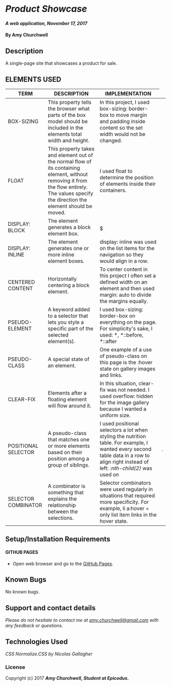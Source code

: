 # _Product Showcase_

#### _A web application, November 17, 2017_

#### By Amy Churchwell

## Description

A single-page site that showcases a product for sale.

## ELEMENTS USED

| TERM  | DESCRIPTION  | IMPLEMENTATION |
|---|---|---|
| BOX-SIZING  | This property tells the browser what parts of the box model should be included in the elements total width and height.  | In this project, I used box-sizing: border-box to move margin and padding inside content so the set width would not be changed.|
| FLOAT  | This property takes and element out of the normal flow of its containing element, without removing it from the flow entirely. The values specify the direction the element should be moved.  | I used float to determine the position of elements inside their containers. |
|   DISPLAY: BLOCK   | The element generates a block element box.  | $$$$$  |
|   DISPLAY: INLINE   | The element generates one or more inline element boxes.  | display: inline was used on the list items for the navigation so they would align in a row.  |
|   CENTERED CONTENT   | Horizontally centering a block element.  | To center content in this project I often set a defined width on an element and then used margin: auto to divide the margins equally. |
|   PSEUDO-ELEMENT   | A keyword added to a selector that lets you style a specific part of the selected element(s).  | I used box-sizing: border-box on everything on the page. For simplicity's sake, I used: *, *::before, *::after |
|   PSEUDO-CLASS   | A special state of an element.  | One example of a use of pseudo-class on this page is the :hover state on gallery images and links.  |
|   CLEAR-FIX   | Elements after a floating element will flow around it.  | In this situation, clear-fix was not needed. I used overflow: hidden for the image gallery because I wanted a uniform size. |
|   POSITIONAL SELECTOR   | A pseudo-class that matches one or more elements based on their position among a group of siblings.  | I used positional selectors a lot when styling the nutrition table. For example, I wanted every second table data in a row to align right instead of left: *:nth-child(2)* was used on <td>.  |
|   SELECTOR COMBINATOR   | A combinator is something that explains the relationship between the selections.  | Selector combinators were used regularly in situations that required more specificity. For example, li a:hover = only list item links in the hover state. |

## Setup/Installation Requirements

#### GITHUB PAGES
* Open web browser and go to the [GitHub Pages][4].

[4]: https://amychurchwell.github.io/product/index.html "GitHub Pages"

## Known Bugs

No known bugs.

## Support and contact details

_Please do not hesitate to contact me at amy.churchwell@gmail.com with any feedback or questions._

## Technologies Used

_CSS_
_Normalize.CSS by Nicolas Gallagher_

### License

Copyright (c) 2017 **_Amy Churchwell, Student at Epicodus._**
